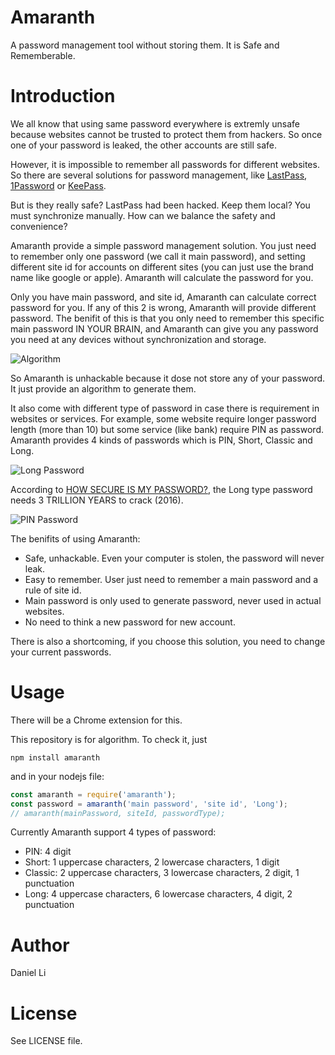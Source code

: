 # Amaranth
A password management tool without storing them.
It is Safe and Rememberable.

# Introduction
We all know that using same password everywhere is extremly unsafe because websites cannot be trusted to protect them from hackers. So once one of your password is leaked, the other accounts are still safe.

However, it is impossible to remember all passwords for different websites. So there are several solutions for password management, like [LastPass](https://lastpass.com/), [1Password](https://1password.com/) or [KeePass](http://keepass.info/). 

But is they really safe? LastPass had been hacked. Keep them local? You must synchronize manually. How can we balance the safety and convenience?

Amaranth provide a simple password management solution. You just need to remember only one password (we call it main password), and setting different site id for accounts on different sites (you can just use the brand name like google or apple). Amaranth will calculate the password for you.

Only you have main password, and site id, Amaranth can calculate correct password for you. If any of this 2 is wrong, Amaranth will provide different password. The benifit of this is that you only need to remember this specific main password IN YOUR BRAIN, and Amaranth can give you any password you need at any devices without synchronization and storage.

![Algorithm](https://cloud.githubusercontent.com/assets/8521174/18719327/526f6a38-806a-11e6-8e0a-81cb2c79510b.png)

So Amaranth is unhackable because it dose not store any of your password. It just provide an algorithm to generate them.

It also come with different type of password in case there is requirement in websites or services. For example, some website require longer password length (more than 10) but some service (like bank) require PIN as password. Amaranth provides 4 kinds of passwords which is PIN, Short, Classic and Long.

![Long Password](https://cloud.githubusercontent.com/assets/8521174/18719349/66d355de-806a-11e6-9ae5-ea336014e826.png)

According to [HOW SECURE IS MY PASSWORD?](https://howsecureismypassword.net/), the Long type password needs 3 TRILLION YEARS to crack (2016).

![PIN Password](https://cloud.githubusercontent.com/assets/8521174/18719352/68d58d34-806a-11e6-99c5-df9421832730.png)

The benifits of using Amaranth:
- Safe, unhackable. Even your computer is stolen, the password will never leak.
- Easy to remember. User just need to remember a main password and a rule of site id.
- Main password is only used to generate password, never used in actual websites.
- No need to think a new password for new account.

There is also a shortcoming, if you choose this solution, you need to change your current passwords.

# Usage
There will be a Chrome extension for this.

This repository is for algorithm. To check it, just

```npm install amaranth```

and in your nodejs file:
```javascript
const amaranth = require('amaranth');
const password = amaranth('main password', 'site id', 'Long');
// amaranth(mainPassword, siteId, passwordType);
```

Currently Amaranth support 4 types of password:
- PIN: 4 digit
- Short: 1 uppercase characters, 2 lowercase characters, 1 digit
- Classic: 2 uppercase characters, 3 lowercase characters, 2 digit, 1 punctuation
- Long: 4 uppercase characters, 6 lowercase characters, 4 digit, 2 punctuation

# Author
Daniel Li

# License
See LICENSE file.
